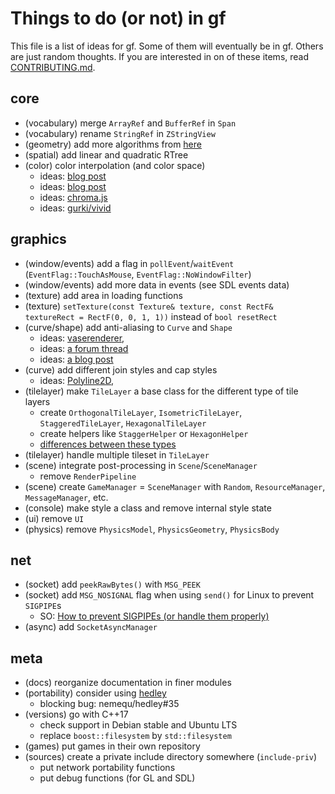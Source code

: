 # Things to do (or not) in gf

This file is a list of ideas for gf. Some of them will eventually be in gf. Others are just random thoughts. If you are interested in on of these items, read [CONTRIBUTING.md](CONTRIBUTING.md).

## core

- (vocabulary) merge `ArrayRef` and `BufferRef` in `Span`
- (vocabulary) rename `StringRef` in `ZStringView`
- (geometry) add more algorithms from [here](http://geomalgorithms.com/algorithms.html)
- (spatial) add linear and quadratic RTree
- (color) color interpolation (and color space)
  - ideas: [blog post](https://howaboutanorange.com/blog/2011/08/10/color_interpolation/)
  - ideas: [blog post](https://www.alanzucconi.com/2016/01/06/colour-interpolation/)
  - ideas: [chroma.js](https://github.com/gka/chroma.js)
  - ideas: [gurki/vivid](https://github.com/gurki/vivid)

## graphics

- (window/events) add a flag in `pollEvent`/`waitEvent` (`EventFlag::TouchAsMouse`, `EventFlag::NoWindowFilter`)
- (window/events) add more data in events (see SDL events data)
- (texture) add area in loading functions
- (texture) `setTexture(const Texture& texture, const RectF& textureRect = RectF(0, 0, 1, 1))` instead of `bool resetRect`
- (curve/shape) add anti-aliasing to `Curve` and `Shape`
  - ideas: [vaserenderer](https://github.com/tyt2y3/vaserenderer),
  - ideas: [a forum thread](https://forum.libcinder.org/topic/smooth-thick-lines-using-geometry-shader#23286000001269127)
  - ideas: [a blog post](https://blog.mapbox.com/drawing-antialiased-lines-with-opengl-8766f34192dc)
- (curve) add different join styles and cap styles
  - ideas: [Polyline2D](https://github.com/CrushedPixel/Polyline2D),
- (tilelayer) make `TileLayer` a base class for the different type of tile layers
  - create `OrthogonalTileLayer`, `IsometricTileLayer`, `StaggeredTileLayer`, `HexagonalTileLayer`
  - create helpers like `StaggerHelper` or `HexagonHelper`
  - [differences between these types](https://gamedev.stackexchange.com/questions/49847/difference-between-staggered-isometric-and-normal-isometric-tilemaps)
- (tilelayer) handle multiple tileset in `TileLayer`
- (scene) integrate post-processing in `Scene`/`SceneManager`
  - remove `RenderPipeline`
- (scene) create `GameManager` = `SceneManager` with `Random`, `ResourceManager`, `MessageManager`, etc.
- (console) make style a class and remove internal style state
- (ui) remove `UI`
- (physics) remove `PhysicsModel`, `PhysicsGeometry`, `PhysicsBody`

## net

- (socket) add `peekRawBytes()` with `MSG_PEEK`
- (socket) add `MSG_NOSIGNAL` flag when using `send()` for Linux to prevent `SIGPIPE`s
  - SO: [How to prevent SIGPIPEs (or handle them properly)](https://stackoverflow.com/questions/108183/how-to-prevent-sigpipes-or-handle-them-properly)
- (async) add `SocketAsyncManager`

## meta

- (docs) reorganize documentation in finer modules
- (portability) consider using [hedley](https://nemequ.github.io/hedley/)
  - blocking bug: nemequ/hedley#35
- (versions) go with C++17
  - check support in Debian stable and Ubuntu LTS
  - replace `boost::filesystem` by `std::filesystem`
- (games) put games in their own repository
- (sources) create a private include directory somewhere (`include-priv`)
  - put network portability functions
  - put debug functions (for GL and SDL)
